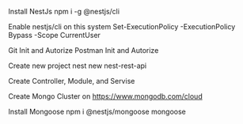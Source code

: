 Install NestJs
npm i -g @nestjs/cli

Enable nestjs/cli on this system
Set-ExecutionPolicy -ExecutionPolicy Bypass -Scope CurrentUser

Git Init and Autorize
Postman Init and Autorize

Create new project
nest new nest-rest-api

Create Controller, Module, and Servise

Create Mongo Cluster on https://www.mongodb.com/cloud

Install Mongoose
npm i @nestjs/mongoose mongoose
